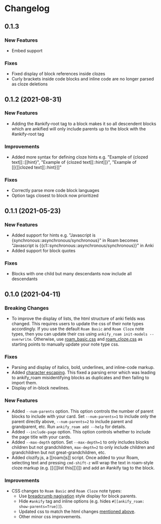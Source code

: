 # Changelog

## 0.1.3

### New Features
- Embed support

### Fixes
- Fixed display of block references inside clozes
- Curly brackets inside code blocks and inline code are no longer parsed as cloze deletions

## 0.1.2 (2021-08-31)

### New Features
- Adding the #ankify-root tag to a block makes it so all descendent blocks which are ankified will only include parents up to the block with the #ankify-root tag

### Improvements
- Added more syntax for defining cloze hints e.g. "Example of {clozed text[[::]]hint}", "Example of {clozed text[[::hint]]}", "Example of [[{]]clozed text[[::hint}]]"

### Fixes
- Correctly parse more code block languages
- Option tags closest to block now prioritized

## 0.1.1 (2021-05-23)

### New Features
- Added support for hints e.g. "Javascript is {synchronous::asynchronous/synchronous}" in Roam becomes "Javascript is {{c1::synchronous::asynchronous/synchronous}}" in Anki
- Added support for block quotes

### Fixes
- Blocks with one child but many descendants now include all descendants 

## 0.1.0 (2021-04-11)

### Breaking Changes
- To improve the display of lists, the html structure of anki fields was changed. This requires users to update the css of their note types accordingly. If you use the default `Roam Basic` and `Roam Cloze` note types, then you can update their css using `ankify_roam init-models --overwrite`. Otherwise, use [roam_basic.css](css/roam_basic.css) and [roam_cloze.css](css/roam_cloze.css) as starting points to manually update your note type css.

### Fixes
- Parsing and display of italics, bold, underlines, and inline-code markup.
- Added [character escaping](https://www.w3.org/International/questions/qa-escapes#use). This fixed a parsing error which was leading to ankify_roam misidentifying blocks as duplicates and then failing to import them. 
- Display of in-block newlines.

### New Features
- Added `--num-parents` option. This option controls the number of parent blocks to include with your card. Set `--num-parents=1` to include only the parent directly above, `--num-parents=2` to include parent and grandparent, etc. Run `ankify_roam add --help` for details.
- Added `--include-page` option. This option controls whether to include the page title with your cards.
- Added `--max-depth` option. Set `--max-depth=1` to only includes blocks children but not grandchildren, `max-depth=2` to only include children and grandchildren but not great-grandchildren, etc. 
- Added clozify.js, a [[roam/js]] script. Once added to your Roam, selecting text and pressing `cmd-shift-z` will wrap the text in roam-style cloze markup (e.g. [[{]]list this[[}]]) and add an #ankify tag to the block.  

### Improvements
- CSS changes to `Roam Basic` and `Roam Cloze` note types:
    - Use [breadcrumb nagivation](https://www.w3schools.com/howto/howto_css_breadcrumbs.asp) style display for block parents.
    - Hide `#ankify` tag and inline options (e.g. hides `#[[ankify_roam: show-parents=True]]`).
    - Updated css to match the html changes [mentioned above](#Breaking-Changes).
    - Other minor css improvements.
